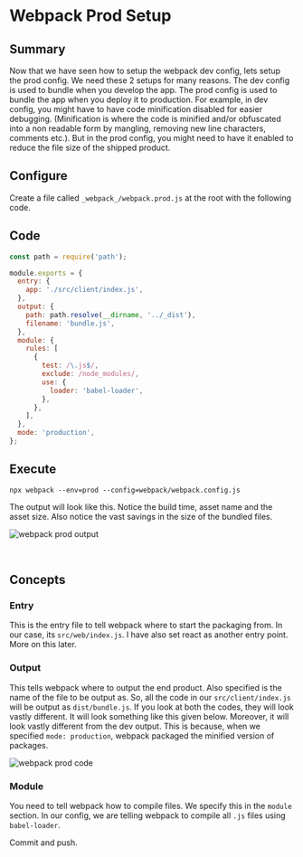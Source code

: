 # Webpack Prod Setup

## Summary

Now that we have seen how to setup the webpack dev config, lets setup the prod config. We need these 2 setups for many reasons. The dev config is used to bundle when you develop the app. The prod config is used to bundle the app when you deploy it to production. For example, in dev config, you might have to have code minification disabled for easier debugging. (Minification is where the code is minified and/or obfuscated into a non readable form by mangling, removing new line characters, comments etc.). But in the prod config, you might need to have it enabled to reduce the file size of the shipped product.

## Configure

Create a file called `_webpack_/webpack.prod.js` at the root with the following code.

## Code

```js
const path = require('path');

module.exports = {
  entry: {
    app: './src/client/index.js',
  },
  output: {
    path: path.resolve(__dirname, '../_dist'),
    filename: 'bundle.js',
  },
  module: {
    rules: [
      {
        test: /\.js$/,
        exclude: /node_modules/,
        use: {
          loader: 'babel-loader',
        },
      },
    ],
  },
  mode: 'production',
};
```

## Execute

```shell
npx webpack --env=prod --config=webpack/webpack.config.js
```

The output will look like this. Notice the build time, asset name and the asset size. Also notice the vast savings in the size of the bundled files.

![webpack prod output](/posts/web/webpack-prod-output.png "webpack prod output")


&nbsp;

## Concepts

### Entry

This is the entry file to tell webpack where to start the packaging from. In our case, its `src/web/index.js`. I have also set react as another entry point. More on this later.

### Output

This tells webpack where to output the end product. Also specified is the name of the file to be output as. So, all the code in our `src/client/index.js` will be output as `dist/bundle.js`. If you look at both the codes, they will look vastly different. It will look something like this given below. Moreover, it will look vastly different from the dev output. This is because, when we specified `mode: production`, webpack packaged the minified version of packages.

![webpack prod code](/posts/web/webpack-prod-code.png "webpack prod code")

### Module

You need to tell webpack how to compile files. We specify this in the `module` section. In our config, we are telling webpack to compile all `.js` files using `babel-loader`.

Commit and push.
